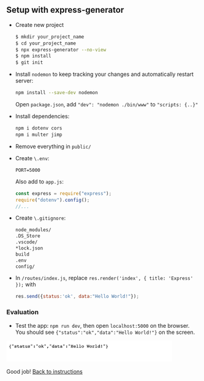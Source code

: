 ## Setup with express-generator

- Create new project
  ```bash
  $ mkdir your_project_name
  $ cd your_project_name
  $ npx express-generator --no-view
  $ npm install
  $ git init
  ```

- Install `nodemon` to keep tracking your changes and automatically restart server:
  ```bash
  npm install --save-dev nodemon
  ```
  Open `package.json`, add `"dev": "nodemon ./bin/www"` to `"scripts: {..}"`

- Install dependencies:
  ```bash
  npm i dotenv cors
  npm i multer jimp
  ```

- Remove everything in `public/`

- Create `\.env`:
  ```
  PORT=5000
  ```
  Also add to `app.js`:
  ```javascript
  const express = require("express");
  require("dotenv").config();
  //...
  ```

- Create `\.gitignore`:
  ```
  node_modules/
  .DS_Store
  .vscode/
  *lock.json
  build
  .env
  config/
  ```

- In `/routes/index.js`, replace `res.render('index', { title: 'Express' });` with
  ```javascript
  res.send({status:'ok', data:"Hello World!"});
  ```

### Evaluation

- Test the app: `npm run dev`, then open `localhost:5000` on the browser. You should see `{"status":"ok","data":"Hello World!"}` on the screen.

![](../images/000_init.png)

Good job! [Back to instructions](/README.md)